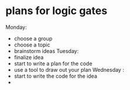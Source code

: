 
# plans for logic gates
Monday:
- choose a group
- choose a topic
- brainstorm ideas
Tuesday:
- finalize idea
- start to write a plan for the code
- use a tool to draw out your plan
Wednesday :
- start to write the code for the idea
-
